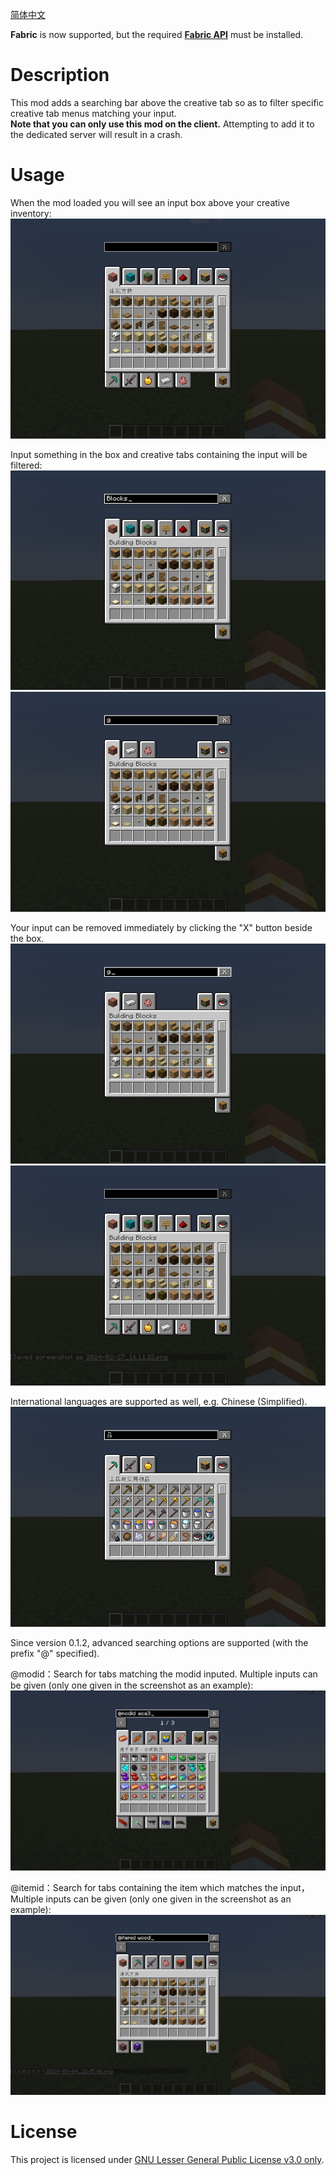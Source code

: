 [简体中文](README-zh.md)

**Fabric** is now supported, but the required [**Fabric API**](https://www.modrinth.com/mod/fabric-api) must be installed.

# Description
This mod adds a searching bar above the creative tab so as to filter specific creative tab menus matching your input.<br>
**Note that you can only use this mod on the client.** Attempting to add it to the dedicated server will result in a crash.

# Usage
When the mod loaded you will see an input box above your creative inventory:
![Screenshot 1](docs/ss1.png)

Input something in the box and creative tabs containing the input will be filtered:
![Screenshot 2](docs/ss2.png)
![Screenshot 3](docs/ss3.png)

Your input can be removed immediately by clicking the "X" button beside the box.
![Screenshot 4](docs/ss4.png)
![Screenshot 5](docs/ss5.png)

International languages are supported as well, e.g. Chinese (Simplified).
![Screenshot 6](docs/ss6.png)

Since version 0.1.2, advanced searching options are supported (with the prefix "@" specified).

@modid：Search for tabs matching the modid inputed. Multiple inputs can be given (only one given in the screenshot as an example):
![Screenshot 7](docs/ss7.png)

@itemid：Search for tabs containing the item which matches the input，Multiple inputs can be given (only one given in the screenshot as an example):
![Screenshot 8](docs/ss8.png)

# License
This project is licensed under [GNU Lesser General Public License v3.0 only](https://spdx.org/licenses/LGPL-3.0-only.html).
